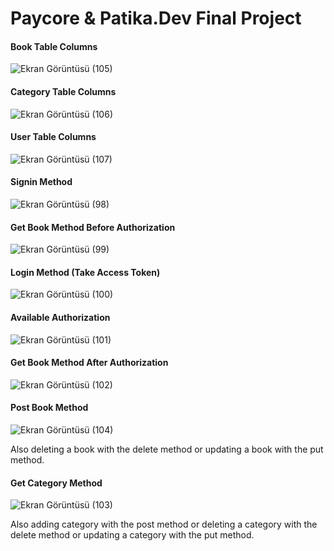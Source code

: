 # Paycore & Patika.Dev Final Project

#### Book Table Columns
![Ekran Görüntüsü (105)](https://user-images.githubusercontent.com/66038847/191615736-bf30bd42-fb80-4754-88bc-41ffbab71011.png)

#### Category Table Columns
![Ekran Görüntüsü (106)](https://user-images.githubusercontent.com/66038847/191615746-0cc1a4e7-134e-4f78-bd00-a976ea35fb45.png)

#### User Table Columns
![Ekran Görüntüsü (107)](https://user-images.githubusercontent.com/66038847/191615753-414a40c8-f4ea-449b-a8c0-c3fad1d7bce6.png)

#### Signin Method 
![Ekran Görüntüsü (98)](https://user-images.githubusercontent.com/66038847/191616155-bc111723-d148-4c66-adb7-d91d613169c7.png)

#### Get Book Method Before Authorization
![Ekran Görüntüsü (99)](https://user-images.githubusercontent.com/66038847/191616362-8db6d3cf-1fca-4ba0-8ebd-3e6880fdabb3.png)

#### Login Method (Take Access Token)
![Ekran Görüntüsü (100)](https://user-images.githubusercontent.com/66038847/191616560-e6b28cd4-c8a7-4b7f-b4b7-a96aa100a7e2.png)

#### Available Authorization
![Ekran Görüntüsü (101)](https://user-images.githubusercontent.com/66038847/191616758-a3426ecb-6739-4774-8028-c895dc31e24f.png)

#### Get Book Method After Authorization
![Ekran Görüntüsü (102)](https://user-images.githubusercontent.com/66038847/191616883-05597d71-8897-4af3-9f9b-da9559f29b39.png)

#### Post Book Method
![Ekran Görüntüsü (104)](https://user-images.githubusercontent.com/66038847/191617108-df09ce2b-b374-4bc2-824f-0f1300e43013.png)

Also deleting a book with the delete method or updating a book with the put method.

#### Get Category Method
![Ekran Görüntüsü (103)](https://user-images.githubusercontent.com/66038847/191616988-e938fd13-2bf8-440f-a8ec-86f318f5dd38.png)

Also adding category with the post method or deleting a category with the delete method or updating a category with the put method.
